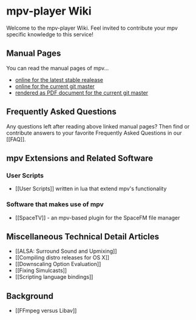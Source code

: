 # mpv-player Wiki

Welcome to the mpv-player Wiki. Feel invited to contribute your mpv specific knowledge to this service!

## Manual Pages

You can read the manual pages of mpv...
* [online for the latest stable realease](http://mpv.io/manual/stable/)
* [online for the current git master](http://mpv.io/manual/master/)
* [rendered as PDF document for the current git master](http://mpv.srsfckn.biz/manual.pdf)

## Frequently Asked Questions

Any questions left after reading above linked manual pages? Then find or contribute answers to your favorite Frequently Asked Questions in our [[FAQ]].

## mpv Extensions and Related Software

### User Scripts

* [[User Scripts]] written in lua that extend mpv's functionality 

### Software that makes use of mpv

* [[SpaceTV]] - an mpv-based plugin for the SpaceFM file manager

## Miscellaneous Technical Detail Articles

* [[ALSA: Surround Sound and Upmixing]]
* [[Compiling distro releases for OS X]]
* [[Downscaling Option Evaluation]]
* [[Fixing Simulcasts]]
* [[Scripting language bindings]]

## Background

* [[FFmpeg versus Libav]]

